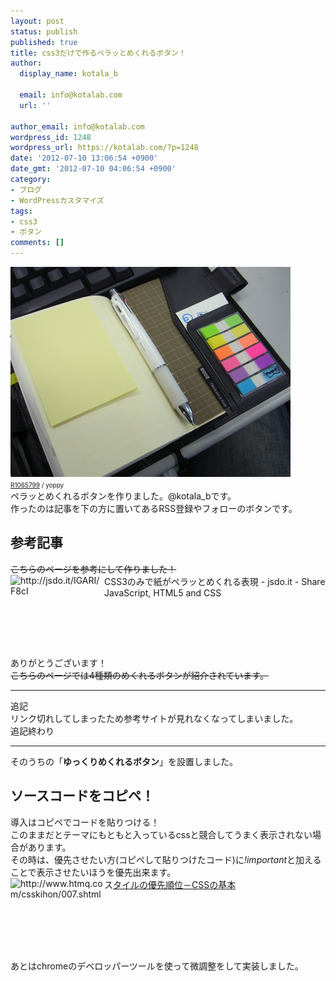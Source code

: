 ```yaml
---
layout: post
status: publish
published: true
title: css3だけで作るペラッとめくれるボタン！
author:
  display_name: kotala_b

  email: info@kotalab.com
  url: ''

author_email: info@kotalab.com
wordpress_id: 1248
wordpress_url: https://kotalab.com/?p=1248
date: '2012-07-10 13:06:54 +0900'
date_gmt: '2012-07-10 04:06:54 +0900'
category:
- ブログ
- WordPressカスタマイズ
tags:
- css3
- ボタン
comments: []
---
```

<p><a href="/wp-content/uploads/button_120710.jpg" target="_blank"><img src="/wp-content/uploads/button_120710.jpg" alt="" title="button_120710" width="448" height="336" class="alignnone size-full wp-image-1363" /></a><br />
<span style="font-size:10px;"><a href="https://www.flickr.com/photos/spilt-milk/2154521475/" target="_blank">R1065799</a> / yoppy</span><br />
ペラッとめくれるボタンを作りました。@kotala_bです。<br />
作ったのは記事を下の方に置いてあるRSS登録やフォローのボタンです。<br />
</p>
<!--more-->
<h2>参考記事</h2>
<p><del datetime="2013-01-04T11:41:01+00:00">こちらのページを参考にして作りました！</del><br />
<img title="CSS3のみで紙がペラッとめくれる表現 - jsdo.it - Share JavaScript, HTML5 and CSS" src="https://capture.heartrails.com/150x130/1341886669896?http://jsdo.it/IGARI/F8cI" alt="http://jsdo.it/IGARI/F8cI" width="150" height="130" align="left" />CSS3のみで紙がペラッとめくれる表現 - jsdo.it - Share JavaScript, HTML5 and CSS<br style="clear:both;" />ありがとうございます！<br />
<del datetime="2013-01-04T11:41:01+00:00">こちらのページでは4種類のめくれるボタンが紹介されています。</del></p>
<hr>
<p>追記<br />
リンク切れしてしまったため参考サイトが見れなくなってしまいました。<br />
追記終わり</p>
<hr>
<p>そのうちの「<strong>ゆっくりめくれるボタン</strong>」を設置しました。</p>
<h2>ソースコードをコピペ！</h2>
<p>導入はコピペでコードを貼りつける！<br />
このままだとテーマにもともと入っているcssと競合してうまく表示されない場合があります。<br />
その時は、優先させたい方(コピペして貼りつけたコード)に<em>!important</em>と加えることで表示させたいほうを優先出来ます。<br />
<a href="http://www.htmq.com/csskihon/007.shtml" target="_blank"><img title="スタイルの優先順位－CSSの基本" src="https://capture.heartrails.com/150x130/1341892153990?http://www.htmq.com/csskihon/007.shtml" alt="http://www.htmq.com/csskihon/007.shtml" width="150" height="130" align="left" /></a>ス<a href="http://www.htmq.com/csskihon/007.shtml" title="タイルの優先順位－CSSの基本" target="_blank">タイルの優先順位－CSSの基本</a><br style="clear:both;" />あとはchromeのデベロッパーツールを使って微調整をして実装しました。</p>
